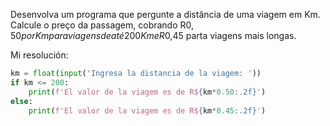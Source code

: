 Desenvolva um programa que pergunte a distância de uma viagem em Km. Calcule o preço da passagem, cobrando R$0,50 por Km para viagens de até 200Km e R$0,45 parta viagens mais longas.

Mi resolución:

```python
km = float(input('Ingresa la distancia de la viagem: '))  
if km <= 200:  
    print(f'El valor de la viagem es de R${km*0.50:.2f}')  
else:  
    print(f'El valor de la viagem es de R${km*0.45:.2f}')
```